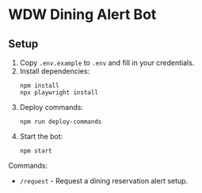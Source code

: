# WDW Dining Alert Bot

## Setup

1. Copy `.env.example` to `.env` and fill in your credentials.
2. Install dependencies:
   ```
   npm install
   npx playwright install
   ```
3. Deploy commands:
   ```
   npm run deploy-commands
   ```
4. Start the bot:
   ```
   npm start
   ```

Commands:
- `/request` - Request a dining reservation alert setup.

